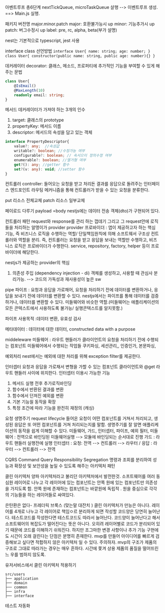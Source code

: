 아벤트루프 
총6단계
nextTickQueue, microTaskQueue 
살행 --> 이벤트루프 생성. ==> Main.js 실행.

패키지 버전명 
major.minor.patch
major: 호환불가능시 up
minor: 기능추가시 up
patch: 버그수정시 up
label: pre, rc, alpha, beta(부가 설명)


nest는 기본적으로 typescript, jest 사용 

interface class 선언방법 
`interface User{
name: string;
age: number;
}`
`class User{
constructor(public name: string, public age: number){}
}`

데커레이터 decorator: 클래스, 메소드, 프로퍼티에 추가적인 기능을 부여할 수 있게 해주는 문법
```typescript
class User{
    @IsEmail()
    @MaxLength(10)
    readonly email: string;
}
```
메서드 데커레이터가 가져야 하는 3개의 인수
1. target: 클래스의 prototype
2. propertyKey: 메서드 이름
3. descriptor: 메서드의 속성을 담고 있는 객체
```typescript
interface PropertyDescriptor{
    value?: any;  //속성값
    writable?: boolean; //수정가능 여부
    configurable?: boolean; // 속서으이 정의수정 여부
    enumerable?: boolean; //열거형 여부
    get?(): any; //getter 함수
    set?(v: any): void; //setter 함수
}
```

컨트롤러 controller: 들어오는 요청을 받고 처리돈 결과를 응답으로 돌려주는 인터페이스
엔드포인트 라우팅 메커니즘을 통해 컨트롤러가 받을 수 있는 요청을 분류한다. 


put 리소스 전체교체
patch 리소스 일부교체

페이로드 다루기 
payload =body
nestjs에는 데이터 전송 객체(dto)가 구현되어 있다. 


컨트롤러 패턴 
request와 response를 관리 하는 껍데기 
그리고 그 request안에 로직들을 처리하는 알맹이가 provider
provider 프로바이더 : 앱이 제공하고자 하는 핵심 기능, 즉 비즈니스 로직을 수행하는 역할/ 
단일책임원칙에 의해 소프트웨서 구조상 컨트롤러와 역할을 분리. 
즉, 컨트롤러는 요청을 받고 응답을 보내는 역할만 수행하고, 비즈니스 로직은 프로바이더가 수행한다.
service, repository, factory, helper 등이 프로바이더에 해당한다.

nestjs가 제공하는 provider의 핵심
1. 의존성 주입 (dependency injection - di)
객체를 생성하고, 사용할 때 관심사 분리가능. --> 코드의 가독성과 재사용성이 높은 sw


pipe 파이프 : 요청과 응답을 가로채어, 요청을 처리하기 전에 데이터를 변환하거나, 응답을 보내기 전에 데이터를 변환할 수 있다.
nestjs에서는 파이프를 통해 데이터를 검증하거나, 데이터를 변환할 수 있다.
미들웨어와 비슷한 역할.(미들웨어는 애플리케이션의 모든 콘텍스트에서 사용하도록 불가능/ 실행콘텍스트를 알지못함.)

파이프 사용목적 :데이터 변환, 유효성 검사 

메타데이터 : 데이터에 대한 데이터, constructed data with a purpose  

middeleware 미들웨어 : 라우트 핸들러가 클라이언트의 요청을 처리하기 전에 수행되는 컴포넌트 
미들웨어에서 수행되는 작업들 
쿠키파싱, 세션관리,, 인증인가, 본문파싱, 

예외처리 
nest에서는 예외에 대한 처리를 위해 exception filter를 제공한다.

인터셉터 
요청과 응답을 가로채서 변형을 가할  수 있는 컴포넌트 
클라이언트와 @get 라우트 핸들러 사이에 위치한다.
인터셉터 이용시 가능한 기능 
1. 메서드 실행 전후 추가로직바인딩
2. 함수에서 반환된 결과를 변환 
3. 함수에서 던져진 예외를 변환 
4. 기본 기능읠 동작을 확장 
5. 특정 조건에 따라 기능을 완전히 재정의 (캐싱)

요청 생명주기 request lifecycle
들어온 요청이 어떤 컴포넌트를 거쳐서 처리되고, 생성된 응답은 또 어떤 컴포넌트를 거쳐 처리되는지를 말함. 
생명주기를 잘 알면 애플리케이션의 동작을 쉽게 이해할 수 있다. 
미들웨어, 가드, 인터셉터, 파이프, 예외 필터,
미들웨어 : 전역으로 바인딩된 미들웨어실행 -->  모듈에 바인딩되는 순서대로 진행
가드 : 라우트 핸들러 실행전에 실행
인터셉터 : 요청: 전역 --> 컨트롤러 --> 라우터  / 응답 : 라우터 --> 컨트롤러 --> 전역

CQRS
Command Query Responsibility Segregation 명령과 조회를 분리하여 성능과 확장성 및 보안성을 높일 수 있도록 해주는 아키텍처 패턴 

클린 아키텍처 
양파 아키텍처라고 불리던 아키텍처에서 발전한것. 
소프트웨어를 여러 동심원 레이어로 나누고 각 레이어에 있는 컴포넌트는 안쪽 원에 있는 컴포넌트만 의존성을 가지도록 함. 안쪽 원에 존재하는 컴포넌트는 바깥원에 독립적 .
원을 중심으로 각각의 기능들을 하는 레이어들로 싸여있다. 

은탄환은 없다- 프레더릭 브룩스 (맞는말 대잔치 )
클린 아키텍처가 만능은 아니다. 
레이어를 4개로 나누고 각 레이어로 책임ㅇ르 분리하게 되면 작성할 코드양은 당연히 늘어난다. 
테스트코드를 작성한다면 테스트코드도 따라서 늘어난다. 
코드양이 늘어난다고 해서 소프트웨어의 복잡도가 떨어진다는 뜻은 아니다. 
오히려 레이어별로 코드가 분리되어 있기 때문에 코드를 이해하기 쉬워진다. 
하지만 조그마한 변경 사항이나 추가 기능 구현에도 시간이 오래 걸린다는 단점은 분명히 존재한다. 
mvp를 만들어 아이디어를 빠르게 검증해보고 싶다면 적합하지 않은 아키텍처 일 수 있다.
주의하자. mvp의 구조가 제품의 구조로 그대로 따라가는 경우는 매우 흔하다. 
시간에 쫓겨 상용 제품의 품질을 떨어뜨린느 우를 범하지 않도록. 

유저서비스에서 클린 아키텍처 적용하기 
```
src/users
├── application
├── domain
├── common
├── infra
├── interface
```


테스트 자동화 
